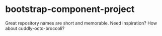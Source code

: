 # bootstrap-component-project
Great repository names are short and memorable. Need inspiration? How about cuddly-octo-broccoli? 
